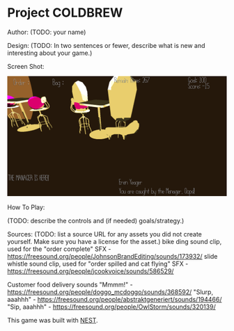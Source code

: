 # Project COLDBREW

Author: (TODO: your name)

Design: (TODO: In two sentences or fewer, describe what is new and interesting about your game.)

Screen Shot:

![Screen Shot](screenshot.png)

How To Play:

(TODO: describe the controls and (if needed) goals/strategy.)

Sources: (TODO: list a source URL for any assets you did not create yourself. Make sure you have a license for the asset.)
bike ding sound clip, used for the "order complete" SFX - https://freesound.org/people/JohnsonBrandEditing/sounds/173932/
slide whistle sound clip, used for "order spilled and cat flying" SFX - https://freesound.org/people/jcookvoice/sounds/586529/

Customer food delivery sounds
"Mmmm!" - https://freesound.org/people/doggo_mcdoggo/sounds/368592/
"Slurp, aaahhh" - https://freesound.org/people/abstraktgeneriert/sounds/194466/
"Sip, aaahhh" - https://freesound.org/people/OwlStorm/sounds/320139/

This game was built with [NEST](NEST.md).

